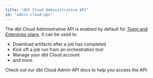 ```yaml
---
title: "dbt Cloud Administrative API"
id: "admin-cloud-api"
---
```


The dbt Cloud Administrative API is enabled by default for [_Team_ and _Enterprise_ plans](https://www.getdbt.com/pricing/). It can be used to:

- Download artifacts after a job has completed
- Kick off a job run from an orchestration tool
- Manage your dbt Cloud account
- and more

Check out our dbt Cloud Admin API docs to help you access the API:

<div className="grid--2-col">

<Card
    title="API v2 docs"
    body="Our legacy API version, with limited endpoints and features (some features here are not available in v3)"
link="/dbt-cloud/api-v2"
    icon="pencil-paper"/>

<Card
    title="API v3 docs"
    body="Our latest API version, with new endpoints and features"
link="/dbt-cloud/api-v3"
    icon="pencil-paper"/>

</div>
